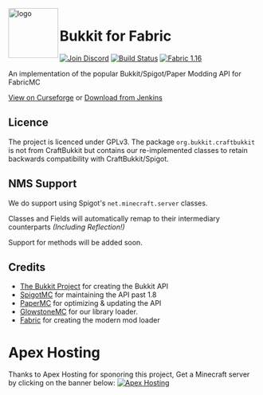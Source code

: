 
<img align="left" alt="logo" width="100" src="https://i.imgur.com/wazC5XA.png">

# Bukkit for Fabric
[![Join Discord](https://img.shields.io/badge/Discord-Join-7289DA?logo=discord&style=flat-square)](https://discord.gg/Qp4a2Nj) [![Build Status](https://img.shields.io/jenkins/build?jobUrl=https://ci.codemc.io/job/IsaiahPatton/job/Bukkit4Fabric/&style=flat-square)](http://bukkitfabric.javazilla.com/) [![Fabric 1.16](https://img.shields.io/badge/Fabric-1.16.3/1.16.4-blue?style=flat-square)](https://fabricmc.net/use/?page=server)

An implementation of the popular Bukkit/Spigot/Paper Modding API for FabricMC

[View on Curseforge](https://curseforge.com/minecraft/mc-mods/bukkit) or [Download from Jenkins](http://bukkitfabric.javazilla.com/)


## Licence
The project is licenced under GPLv3.
The package ``org.bukkit.craftbukkit`` is not from CraftBukkit but contains our re-implemented classes to retain backwards compatibility with CraftBukkit/Spigot.

## NMS Support
We do support using Spigot's ``net.minecraft.server`` classes. 

Classes and Fields will automatically remap to their intermediary counterparts *(Including Reflection!)*

Support for methods will be added soon.

## Credits
* [The Bukkit Project](https://bukkit.org/) for creating the Bukkit API
* [SpigotMC](https://spigotmc.org/) for maintaining the API past 1.8
* [PaperMC](https://papermc.io/) for optimizing &amp; updating the API
* [GlowstoneMC](https://glowstonemc.net) for our library loader.
* [Fabric](https://fabricmc.net/) for creating the modern mod loader

# Apex Hosting 
Thanks to Apex Hosting for sponoring this project, Get a Minecraft server by clicking on the banner below:
[![Apex Hosting](https://apexminecrafthosting.com/images/apex-hosting-mobile.png)](https://billing.apexminecrafthosting.com/aff.php?aff=3548)
